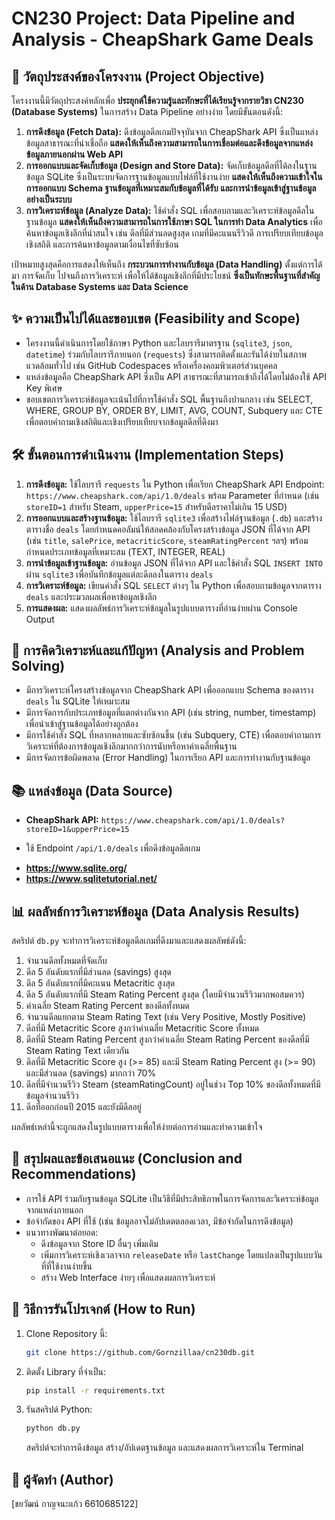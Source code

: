 # CN230 Project: Data Pipeline and Analysis - CheapShark Game Deals

## 🎯 วัตถุประสงค์ของโครงงาน (Project Objective)

โครงงานนี้มีวัตถุประสงค์หลักเพื่อ **ประยุกต์ใช้ความรู้และทักษะที่ได้เรียนรู้จากรายวิชา CN230 (Database Systems)** ในการสร้าง Data Pipeline อย่างง่าย โดยมีขั้นตอนดังนี้:

1.  **การดึงข้อมูล (Fetch Data):** ดึงข้อมูลดีลเกมปัจจุบันจาก CheapShark API ซึ่งเป็นแหล่งข้อมูลสาธารณะที่น่าเชื่อถือ **แสดงให้เห็นถึงความสามารถในการเชื่อมต่อและดึงข้อมูลจากแหล่งข้อมูลภายนอกผ่าน Web API**
2.  **การออกแบบและจัดเก็บข้อมูล (Design and Store Data):** จัดเก็บข้อมูลดีลที่ได้ลงในฐานข้อมูล SQLite ซึ่งเป็นระบบจัดการฐานข้อมูลแบบไฟล์ที่ใช้งานง่าย **แสดงให้เห็นถึงความเข้าใจในการออกแบบ Schema ฐานข้อมูลที่เหมาะสมกับข้อมูลที่ได้รับ และการนำข้อมูลเข้าสู่ฐานข้อมูลอย่างเป็นระบบ**
3.  **การวิเคราะห์ข้อมูล (Analyze Data):** ใช้คำสั่ง SQL เพื่อสอบถามและวิเคราะห์ข้อมูลดีลในฐานข้อมูล **แสดงให้เห็นถึงความสามารถในการใช้ภาษา SQL ในการทำ Data Analytics** เพื่อค้นหาข้อมูลเชิงลึกที่น่าสนใจ เช่น ดีลที่มีส่วนลดสูงสุด เกมที่มีคะแนนรีวิวดี การเปรียบเทียบข้อมูลเชิงสถิติ และการค้นหาข้อมูลตามเงื่อนไขที่ซับซ้อน

เป้าหมายสูงสุดคือการแสดงให้เห็นถึง **กระบวนการทำงานกับข้อมูล (Data Handling)** ตั้งแต่การได้มา การจัดเก็บ ไปจนถึงการวิเคราะห์ เพื่อให้ได้ข้อมูลเชิงลึกที่มีประโยชน์ **ซึ่งเป็นทักษะพื้นฐานที่สำคัญในด้าน Database Systems และ Data Science**

## ✨ ความเป็นไปได้และขอบเขต (Feasibility and Scope)

*   โครงงานนี้ดำเนินการโดยใช้ภาษา Python และไลบรารีมาตรฐาน (`sqlite3`, `json`, `datetime`) ร่วมกับไลบรารีภายนอก (`requests`) ซึ่งสามารถติดตั้งและรันได้ง่ายในสภาพแวดล้อมทั่วไป เช่น GitHub Codespaces หรือเครื่องคอมพิวเตอร์ส่วนบุคคล
*   แหล่งข้อมูลคือ CheapShark API ซึ่งเป็น API สาธารณะที่สามารถเข้าถึงได้โดยไม่ต้องใช้ API Key พิเศษ
*   ขอบเขตการวิเคราะห์ข้อมูลจะเน้นไปที่การใช้คำสั่ง SQL พื้นฐานถึงปานกลาง เช่น SELECT, WHERE, GROUP BY, ORDER BY, LIMIT, AVG, COUNT, Subquery และ CTE เพื่อตอบคำถามเชิงสถิติและเชิงเปรียบเทียบจากข้อมูลดีลที่ดึงมา

## 🛠️ ขั้นตอนการดำเนินงาน (Implementation Steps)

1.  **การดึงข้อมูล:** ใช้ไลบรารี `requests` ใน Python เพื่อเรียก CheapShark API Endpoint: `https://www.cheapshark.com/api/1.0/deals` พร้อม Parameter ที่กำหนด (เช่น `storeID=1` สำหรับ Steam, `upperPrice=15` สำหรับดีลราคาไม่เกิน 15 USD)
2.  **การออกแบบและสร้างฐานข้อมูล:** ใช้ไลบรารี `sqlite3` เพื่อสร้างไฟล์ฐานข้อมูล (`.db`) และสร้างตารางชื่อ `deals` โดยกำหนดคอลัมน์ให้สอดคล้องกับโครงสร้างข้อมูล JSON ที่ได้จาก API (เช่น `title`, `salePrice`, `metacriticScore`, `steamRatingPercent` ฯลฯ) พร้อมกำหนดประเภทข้อมูลที่เหมาะสม (TEXT, INTEGER, REAL)
3.  **การนำข้อมูลเข้าฐานข้อมูล:** อ่านข้อมูล JSON ที่ได้จาก API และใช้คำสั่ง SQL `INSERT INTO` ผ่าน `sqlite3` เพื่อบันทึกข้อมูลแต่ละดีลลงในตาราง `deals`
4.  **การวิเคราะห์ข้อมูล:** เขียนคำสั่ง SQL `SELECT` ต่างๆ ใน Python เพื่อสอบถามข้อมูลจากตาราง `deals` และประมวลผลเพื่อหาข้อมูลเชิงลึก
5.  **การแสดงผล:** แสดงผลลัพธ์การวิเคราะห์ข้อมูลในรูปแบบตารางที่อ่านง่ายผ่าน Console Output

## 🧠 การคิดวิเคราะห์และแก้ปัญหา (Analysis and Problem Solving)

*   มีการวิเคราะห์โครงสร้างข้อมูลจาก CheapShark API เพื่อออกแบบ Schema ของตาราง `deals` ใน SQLite ให้เหมาะสม
*   มีการจัดการกับประเภทข้อมูลที่แตกต่างกันจาก API (เช่น string, number, timestamp) เพื่อนำเข้าสู่ฐานข้อมูลได้อย่างถูกต้อง
*   มีการใช้คำสั่ง SQL ที่หลากหลายและซับซ้อนขึ้น (เช่น Subquery, CTE) เพื่อตอบคำถามการวิเคราะห์ที่ต้องการข้อมูลเชิงลึกมากกว่าการนับหรือหาค่าเฉลี่ยพื้นฐาน
*   มีการจัดการข้อผิดพลาด (Error Handling) ในการเรียก API และการทำงานกับฐานข้อมูล

## 📚 แหล่งข้อมูล (Data Source)

*   **CheapShark API:** `https://www.cheapshark.com/api/1.0/deals?storeID=1&upperPrice=15`  
 - ใช้ Endpoint `/api/1.0/deals` เพื่อดึงข้อมูลดีลเกม
*   **https://www.sqlite.org/**
*   **https://www.sqlitetutorial.net/**

## 📊 ผลลัพธ์การวิเคราะห์ข้อมูล (Data Analysis Results)

สคริปต์ `db.py` จะทำการวิเคราะห์ข้อมูลดีลเกมที่ดึงมาและแสดงผลลัพธ์ดังนี้:

1.  จำนวนดีลทั้งหมดที่จัดเก็บ
2.  ดีล 5 อันดับแรกที่มีส่วนลด (savings) สูงสุด
3.  ดีล 5 อันดับแรกที่มีคะแนน Metacritic สูงสุด
4.  ดีล 5 อันดับแรกที่มี Steam Rating Percent สูงสุด (โดยมีจำนวนรีวิวมากพอสมควร)
5.  ค่าเฉลี่ย Steam Rating Percent ของดีลทั้งหมด
6.  จำนวนดีลแยกตาม Steam Rating Text (เช่น Very Positive, Mostly Positive)
7.  ดีลที่มี Metacritic Score สูงกว่าค่าเฉลี่ย Metacritic Score ทั้งหมด
8.  ดีลที่มี Steam Rating Percent สูงกว่าค่าเฉลี่ย Steam Rating Percent ของดีลที่มี Steam Rating Text เดียวกัน
9.  ดีลที่มี Metacritic Score สูง (>= 85) และมี Steam Rating Percent สูง (>= 90) และมีส่วนลด (savings) มากกว่า 70%
10. ดีลที่มีจำนวนรีวิว Steam (steamRatingCount) อยู่ในช่วง Top 10% ของดีลทั้งหมดที่มีข้อมูลจำนวนรีวิว
11. ดีลที่ออกก่อนปี 2015 และยังมีดีลอยู่

ผลลัพธ์เหล่านี้จะถูกแสดงในรูปแบบตารางเพื่อให้ง่ายต่อการอ่านและทำความเข้าใจ

## 📝 สรุปผลและข้อเสนอแนะ (Conclusion and Recommendations)

*   การใช้ API ร่วมกับฐานข้อมูล SQLite เป็นวิธีที่มีประสิทธิภาพในการจัดการและวิเคราะห์ข้อมูลจากแหล่งภายนอก
*   ข้อจำกัดของ API ที่ใช้ (เช่น ข้อมูลอาจไม่อัปเดตตลอดเวลา, มีข้อจำกัดในการดึงข้อมูล)
*   แนวทางพัฒนาต่อยอด:
    *   ดึงข้อมูลจาก Store ID อื่นๆ เพิ่มเติม
    *   เพิ่มการวิเคราะห์เชิงเวลาจาก `releaseDate` หรือ `lastChange` โดยแปลงเป็นรูปแบบวันที่ที่ใช้งานง่ายขึ้น
    *   สร้าง Web Interface ง่ายๆ เพื่อแสดงผลการวิเคราะห์

## 🚀 วิธีการรันโปรเจกต์ (How to Run)

1.  Clone Repository นี้:
    ```bash
    git clone https://github.com/Gornzillaa/cn230db.git
    ```
2.  ติดตั้ง Library ที่จำเป็น:
    ```bash
    pip install -r requirements.txt
    ```
3.  รันสคริปต์ Python:
    ```bash
    python db.py
    ```
    สคริปต์จะทำการดึงข้อมูล สร้าง/อัปเดตฐานข้อมูล และแสดงผลการวิเคราะห์ใน Terminal

## 👤 ผู้จัดทำ (Author)

[ชยวัฒน์ กาญจนะแก้ว 6610685122]